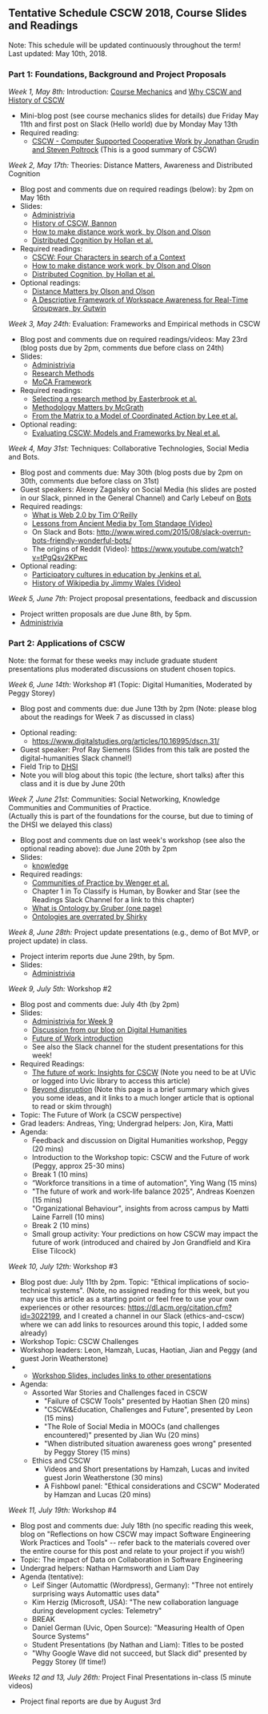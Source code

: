 ## Tentative Schedule CSCW 2018, Course Slides and Readings

Note:  This schedule will be updated continuously throughout the term!  
Last updated: May 10th, 2018.

### Part 1: Foundations, Background and Project Proposals

*Week 1, May 8th:* Introduction:
[Course Mechanics](slides/week1/course_mechanics.pdf) and [Why CSCW and History of CSCW](slides/week1/course_intro.pdf)
  * Mini-blog post (see course mechanics slides for details) due Friday May 11th and first post on Slack (Hello world) due by Monday May 13th
  * Required reading: 
      * [CSCW - Computer Supported Cooperative Work by Jonathan Grudin and Steven Poltrock](https://www.interaction-design.org/encyclopedia/cscw_computer_supported_cooperative_work.html) (This is a good summary of CSCW)

*Week 2, May 17th:* Theories: Distance Matters, Awareness and Distributed Cognition
  * Blog post and comments due on required readings (below): by 2pm on May 16th
  * Slides: 
     * [Administrivia](slides/week2/administrivia-week2.pdf)
     * [History of CSCW, Bannon](slides/week2/cscw-history-bannon.pdf)
     * [How to make distance work work, by Olson and Olson](slides/week2/distance-matters.pdf)
     * [Distributed Cognition by Hollan et al.](slides/week2/distributed-cognition.pdf)
  * Required readings: 
     * [CSCW: Four Characters in search of a Context](http://www-ihm.lri.fr/~mbl/ENS/CSCW/2012/papers/Bannon-ECSCW-89.pdf)
     * [How to make distance work work, by Olson and Olson](http://interactions.acm.org/archive/view/march-april-2014/how-to-make-distance-work-work)
     * [Distributed Cognition, by Hollan et al.](http://dl.acm.org/citation.cfm?id=353487) 
  * Optional readings: 
     * [Distance Matters by Olson and Olson](http://www.ics.uci.edu/~corps/phaseii/OlsonOlson-DistanceMatters-HCIJ.pdf)
     * [A Descriptive Framework of Workspace Awareness for Real-Time Groupware, by Gutwin](http://www.hci.usask.ca/publications/2002/awareness-jcscw.pdf)
  
*Week 3, May 24th:* Evaluation: Frameworks and Empirical methods in CSCW  
  * Blog post and comments due on required readings/videos: May 23rd (blog posts due by 2pm, comments due before class on 24th)
  * Slides: 
     * [Administrivia](slides/week3/administrivia-week3.pdf)
     * [Research Methods](slides/week3/evaluation.pdf)
     * [MoCA Framework](slides/week3/MoCA.pdf)
  * Required readings:
     * [Selecting a research method by Easterbrook et al.](http://www.cs.utoronto.ca/~sme/papers/2007/SelectingEmpiricalMethods.pdf) 
     * [Methodology Matters by McGrath](http://www.ufpa.br/cdesouza/teaching/es/2000-mcgrath.pdf)
     * [From the Matrix to a Model of Coordinated Action by Lee et al.](https://depts.washington.edu/csclab/wordpress/wp-content/uploads/CSCW2015_MoCA_preprint.pdf) 
  * Optional reading: 
     * [Evaluating CSCW: Models and Frameworks by Neal et al.](http://citeseerx.ist.psu.edu/viewdoc/download?doi=10.1.1.91.1754&rep=rep1&type=pdf) 

*Week 4, May 31st:* Techniques: Collaborative Technologies,  Social Media and Bots.  
  * Blog post and comments due: May 30th (blog posts due by 2pm on 30th, comments due before class on 31st)
  * Guest speakers: Alexey Zagalsky on Social Media (his slides are posted in our Slack, pinned in the General Channel) and Carly Lebeuf on [Bots](https://docs.google.com/presentation/d/1TPmDQAg8BMo0dH_HAaGLdTTNzi5b6ziYhLOacqZo1uQ/edit#slide=id.g3b7f9405b9_1_350)
  * Required readings:  
     * [What is Web 2.0 by Tim O'Reilly](http://www.oreilly.com/pub/a/web2/archive/what-is-web-20.html)
     * [Lessons from Ancient Media by Tom Standage (Video)](https://www.youtube.com/watch?v=ixsridS3qVs)
     * On Slack and Bots: http://www.wired.com/2015/08/slack-overrun-bots-friendly-wonderful-bots/ 
     * The origins of Reddit (Video): https://www.youtube.com/watch?v=tPgQsv2KPwc
  * Optional reading: 
     * [Participatory cultures in education by Jenkins et al.](https://www.macfound.org/media/article_pdfs/JENKINS_WHITE_PAPER.PDF)
     * [History of Wikipedia by Jimmy Wales (Video)](https://www.youtube.com/watch?v=WQR0gx0QBZ4)
<!---      * [The new open source economics by Yochai Benkler (Video)](http://www.ted.com/talks/yochai_benkler_on_the_new_open_source_economics?language=en) -->

*Week 5, June 7th:* Project proposal presentations, feedback and discussion
  * Project written proposals are due June 8th, by 5pm. 
  * [Administrivia](slides/week5-administrivia.pdf)
  
### Part 2: Applications of CSCW 
Note: the format for these weeks may include graduate student presentations plus moderated discussions on student chosen topics.

*Week 6, June 14th:* Workshop #1 (Topic: Digital Humanities, Moderated by Peggy Storey)
  * Blog post and comments due: due June 13th by 2pm (Note:  please blog about the readings for Week 7 as discussed in class)
<!---  * [Agenda](software-workshop.md)-->
  * Optional reading: 
    * https://www.digitalstudies.org/articles/10.16995/dscn.31/ 
  * Guest speaker: Prof Ray Siemens (Slides from this talk are posted the digital-humanities Slack channel!)
  * Field Trip to [DHSI](http://www.dhsi.org/)
  * Note you will blog about this topic (the lecture, short talks) after this class and it is due by June 20th

*Week 7, June 21st:* Communities: Social Networking, Knowledge Communities and Communities of Practice.  
(Actually this is part of the foundations for the course, but due to timing of the DHSI we delayed this class)
  * Blog post and comments due on last week's workshop (see also the optional reading above): due June 20th by 2pm
   * Slides: 
     * [knowledge](knowledge.pdf)
  * Required readings: 
     * [Communities of Practice by Wenger et al.](http://wenger-trayner.com/introduction-to-communities-of-practice/)
     * Chapter 1 in To Classify is Human,  by Bowker and Star (see the Readings Slack Channel for a link to this chapter)
     * [What is Ontology by Gruber (one page)](http://tomgruber.org/writing/ontology-definition-2007.htm)
     * [Ontologies are overrated by Shirky](http://www.shirky.com/writings/ontology_overrated.html) 

*Week 8, June 28th:* Project update presentations (e.g., demo of Bot MVP, or project update) in class.  
  * Project interim reports due June 29th, by 5pm. 
   * Slides: 
     * [Administrivia](slides/week8-administrivia.pdf)

*Week 9, July 5th:* Workshop #2 
  * Blog post and comments due: July 4th (by 2pm)
  * Slides: 
     * [Administrivia for Week 9](slides/week9-administrivia.pdf)
     * [Discussion from our blog on Digital Humanities](slides/week8-dhworkshop.pdf)
     * [Future of Work introduction](slides/week9-future-of-work.pdf)
     * See also the Slack channel for the student presentations for this week! 
  * Required Readings:
     * [The future of work: Insights for CSCW](https://ieeexplore.ieee.org/document/8066668/) (Note you need to be at UVic or logged into Uvic library to access this article)
     * [Beyond disruption](https://datasociety.net/output/beyond-disruption/) (Note this page is a brief summary which gives you some ideas, and it links to a much longer article that is optional to read or skim through)
  * Topic: The Future of Work (a CSCW perspective)  
  * Grad leaders: Andreas, Ying; Undergrad helpers: Jon, Kira, Matti
  * Agenda: 
     * Feedback and discussion on Digital Humanities workshop, Peggy (20 mins)
     * Introduction to the Workshop topic: CSCW and the Future of work (Peggy, approx 25-30 mins)
     * Break 1 (10 mins)
     * “Workforce transitions in a time of automation”, Ying Wang (15 mins)
     * "The future of work and work-life balance 2025", Andreas Koenzen (15 mins)
     * "Organizational Behaviour", insights from across campus by Matti Laine Farrell (10 mins)
     * Break 2 (10 mins)
     * Small group activity: Your predictions on how CSCW may impact the future of work 
(introduced and chaired by Jon Grandfield and Kira Elise Tilcock)
 
*Week 10, July 12th:* Workshop #3  
  * Blog post due: July 11th by 2pm.  Topic: "Ethical implications of socio-technical systems".  (Note, no assigned reading for this week, but you may use this article as a starting point or feel free to use your own experiences or other resources: https://dl.acm.org/citation.cfm?id=3022199, and I created a channel in our Slack (ethics-and-cscw) where we can add links to resources around this topic, I added some already) 
  * Workshop Topic: CSCW Challenges
  * Workshop leaders: Leon, Hamzah, Lucas, Haotian, Jian and Peggy (and guest Jorin Weatherstone)
  * * [Workshop Slides, includes links to other presentations](slides/week10-war-stories.pdf)
  * Agenda:
     * Assorted War Stories and Challenges faced in CSCW
        * "Failure of CSCW Tools" presented by Haotian Shen (20 mins)
        * "CSCW&Education, Challenges and Future", presented by Leon (15 mins)
        * "The Role of Social Media in MOOCs (and challenges encountered)" presented by Jian Wu (20 mins)
        * "When distributed situation awareness goes wrong" presented by Peggy Storey (15 mins) 
     * Ethics and CSCW
        * Videos and Short presentations by Hamzah, Lucas and invited guest Jorin Weatherstone (30 mins)
        * A Fishbowl panel: "Ethical considerations and CSCW"  Moderated by Hamzan and Lucas (20 mins)

*Week 11, July 19th:* Workshop #4  
  * Blog post and comments due: July 18th (no specific reading this week, blog on "Reflections on how CSCW may impact Software Engineering Work Practices and Tools" -- refer back to the materials covered over the entire course for this post and relate to your project if you wish!)
  * Topic: The impact of Data on Collaboration in Software Engineering
   * Undergrad helpers: Nathan Harmsworth and Liam Day
  * Agenda (tentative):
    * Leif Singer (Automattic (Wordpress),  Germany): "Three not entirely surprising ways Automattic uses data"
    * Kim Herzig (Microsoft, USA): "The new collaboration language during development cycles: Telemetry"
    * BREAK
    * Daniel German (Uvic, Open Source): "Measuring Health of Open Source Systems"
    * Student Presentations (by Nathan and Liam): Titles to be posted
    *  "Why Google Wave did not succeed, but Slack did" presented by Peggy Storey (If time!)

*Weeks 12 and 13, July 26th:* Project Final Presentations in-class (5 minute videos)
  * Project final reports are due by August 3rd 


